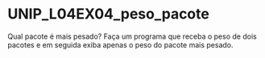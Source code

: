 # UNIP_L04EX04_peso_pacote
Qual pacote é mais pesado? Faça um programa que receba o peso de dois pacotes e em seguida exiba apenas o peso do pacote mais pesado.
